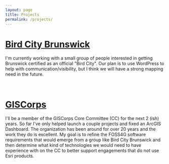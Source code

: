 ```yaml
---
layout: page
title: Projects
permalink: /projects/
---
```


# [Bird City Brunswick](https://birdcitybrunswick.org/)
I'm currently working with a small group of people interested in getting Brunswick certified as an official "Bird City". Our plan is to use WordPress to help with communication/visibility, but I think we will have a strong mapping need in the future. 

<br/>

# [GISCorps](https://www.giscorps.org/)
I'll be a member of the GISCorps Core Committee (CC) for the next 2 (ish) years. So far I've only helped launch a couple projects and fixed an ArcGIS Dashboard. The organization has been around for over 20 years and the work they do is excellent. My goal is to refine the FOSS4G software requirements that would emerge from a group like Bird City Brunswick and then determine what kind of technologies we would need to have experience with on the CC to better support engagements that do not use Esri products.
